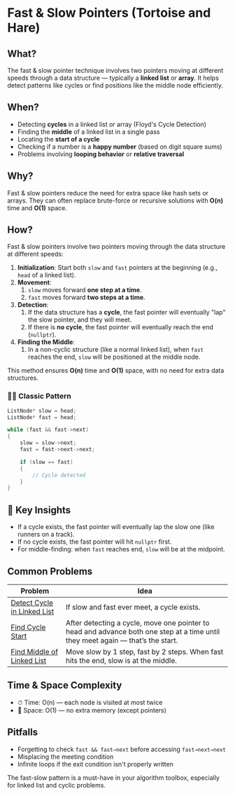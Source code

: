 ﻿# Fast & Slow Pointers (Tortoise and Hare)

## What?
The fast & slow pointer technique involves two pointers moving at different speeds through a data structure — typically a **linked list** or **array**. It helps detect patterns like cycles or find positions like the middle node efficiently.

## When?
- Detecting **cycles** in a linked list or array (Floyd's Cycle Detection)
- Finding the **middle** of a linked list in a single pass
- Locating the **start of a cycle**
- Checking if a number is a **happy number** (based on digit square sums)
- Problems involving **looping behavior** or **relative traversal**

## Why?
Fast & slow pointers reduce the need for extra space like hash sets or arrays. They can often replace brute-force or recursive solutions with **O(n)** time and **O(1)** space.

## How?
Fast & slow pointers involve two pointers moving through the data structure at different speeds:

1. **Initialization**: Start both `slow` and `fast` pointers at the beginning (e.g., `head` of a linked list).
2. **Movement**:
    1. `slow` moves forward **one step at a time**.
    2. `fast` moves forward **two steps at a time**.
3. **Detection**:
    1. If the data structure has a **cycle**, the fast pointer will eventually "lap" the slow pointer, and they will meet.
    2. If there is **no cycle**, the fast pointer will eventually reach the end (`nullptr`).
4. **Finding the Middle**:
    1. In a non-cyclic structure (like a normal linked list), when `fast` reaches the end, `slow` will be positioned at the middle node.

This method ensures **O(n)** time and **O(1)** space, with no need for extra data structures.
### 🐢🐇 Classic Pattern

```cpp
ListNode* slow = head;
ListNode* fast = head;

while (fast && fast->next) 
{
    slow = slow->next;
    fast = fast->next->next;

    if (slow == fast) 
    {
        // Cycle detected
    }
}
```

## 🧠 Key Insights

- If a cycle exists, the fast pointer will eventually lap the slow one (like runners on a track).
- If no cycle exists, the fast pointer will hit `nullptr` first.
- For middle-finding: when `fast` reaches end, `slow` will be at the midpoint.

## Common Problems

| Problem                                                        | Idea                                                                                                                            |
|----------------------------------------------------------------|---------------------------------------------------------------------------------------------------------------------------------|
| [Detect Cycle in Linked List](detect_cycle_in_linked_list.cpp) | If slow and fast ever meet, a cycle exists.                                                                                     |
| [Find Cycle Start](find_cycle_start.cpp)                       | After detecting a cycle, move one pointer to head and advance both one step at a time until they meet again — that’s the start. |
| [Find Middle of Linked List](find_middle_of_linked_list.cpp)   | Move slow by 1 step, fast by 2 steps. When fast hits the end, slow is at the middle.                                            |

## Time & Space Complexity
- ⏱ Time: O(n) — each node is visited at most twice
- 🧠 Space: O(1) — no extra memory (except pointers)

## Pitfalls
- Forgetting to check `fast && fast→next` before accessing `fast→next→next`
- Misplacing the meeting condition
- Infinite loops if the exit condition isn't properly written

The fast-slow pattern is a must-have in your algorithm toolbox, especially for linked list and cyclic problems.
